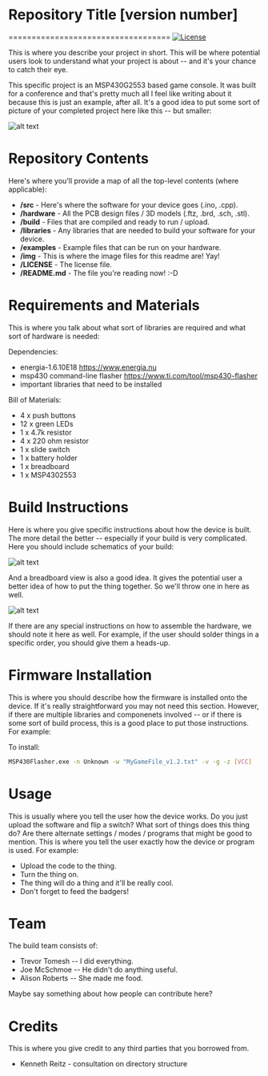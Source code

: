 # Repository Title [version number]
===================================
[![License](https://poser.pugx.org/phpunit/phpunit/license)](https://packagist.org/packages/phpunit/phpunit)

This is where you describe your project in short. This will be where potential users look to understand what your project is about -- and it's your chance to catch their eye. 

This specific project is an MSP430G2553 based game console. It was built for a conference and that's pretty much all I feel like writing about it because this is just an example, after all. It's a good idea to put some sort of picture of your completed project here like this -- but smaller: 

![alt text][pic1]

[pic1]: https://github.com/trevortomesh/OSHRepo/blob/master/src/img/img1.jpg "Logo Title Text 2"

Repository Contents
============
Here's where you'll provide a map of all the top-level contents (where applicable):

* **/src** - Here's where the software for your device goes (.ino, .cpp).
* **/hardware** - All the PCB design files / 3D models (.ftz, .brd, .sch, .stl).
* **/build** - Files that are compiled and ready to run / upload.
* **/libraries** - Any libraries that are needed to build your software for your device.
* **/examples** - Example files that can be run on your hardware. 
* **/img** - This is where the image files for this readme are! Yay!
* **/LICENSE** - The license file.
* **/README.md** - The file you're reading now! :-D

Requirements and Materials
============

This is where you talk about what sort of libraries are required and what sort of hardware is needed:

Dependencies:
* energia-1.6.10E18 https://www.energia.nu
* msp430 command-line flasher https://www.ti.com/tool/msp430-flasher
* important libraries that need to be installed

Bill of Materials:
* 4 x push buttons
* 12 x green LEDs
* 1 x 4.7k resistor
* 4 x 220 ohm resistor
* 1 x slide switch
* 1 x battery holder
* 1 x breadboard
* 1 x MSP4302553

Build Instructions
==================

Here is where you give specific instructions about how the device is built. The more detail the better -- especially if your build is very complicated. Here you should include schematics of your build: 

![alt text][pic2]

[pic2]: https://github.com/trevortomesh/OSHRepo/blob/master/src/img/img2.jpg "Logo Title Text 2"

And a breadboard view is also a good idea. It gives the potential user a better idea of how to put the thing together. So we'll throw one in here as well. 

![alt text][pic3]

[pic3]: https://github.com/trevortomesh/OSHRepo/blob/master/src/img/img3.jpg "Logo Title Text 2"

If there are any special instructions on how to assemble the hardware, we should note it here as well. For example, if the user should solder things in a specific order, you should give them a heads-up. 

Firmware Installation
=====================
This is where you should describe how the firmware is installed onto the device. If it's really straightforward you may not need this section. However, if there are multiple libraries and componenets involved -- or if there is some sort of build process, this is a good place to put those instructions. For example: 

To install:
```bash
MSP430Flasher.exe -n Unknown -w "MyGameFile_v1.2.txt" -v -g -z [VCC]

```


Usage
=====
This is usually where you tell the user how the device works. Do you just upload the software and flip a switch? What sort of things does this thing do? Are there alternate settings / modes / programs that might be good to mention. This is where you tell the user exactly how the device or program is used. For example: 

* Upload the code to the thing. 
* Turn the thing on. 
* The thing will do a thing and it'll be really cool. 
* Don't forget to feed the badgers!

Team
=====
The build team consists of: 
* Trevor Tomesh -- I did everything.
* Joe McSchmoe -- He didn't do anything useful. 
* Alison Roberts -- She made me food.

Maybe say something about how people can contribute here?


Credits
=======

This is where you give credit to any third parties that you borrowed from. 

* Kenneth Reitz - consultation on directory structure
